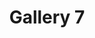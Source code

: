---
title: Gallery 7
description: Gallery 7
image: /images/gallery_07.jpg
is_video: false
video_link:
---